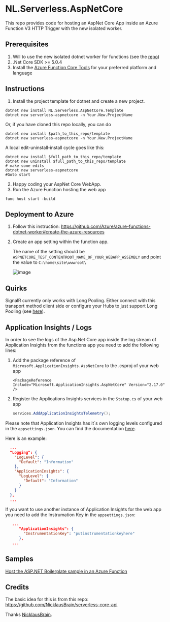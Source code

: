 # NL.Serverless.AspNetCore
This repo provides code for hosting an AspNet Core App inside an Azure Function V3 HTTP Trigger with the new isolated worker.

## Prerequisites
1. Will to use the new isolated dotnet worker for functions (see the [repo](https://github.com/Azure/azure-functions-dotnet-worker))
1. .Net Core SDK >= 5.0.4
1. Install the [Azure Function Core Tools](https://learn.microsoft.com/en-us/azure/azure-functions/functions-run-local) for your preferred platform and language

## Instructions
1. Install the project template for dotnet and create a new project.
```
dotnet new install NL.Serverless.AspNetCore.Template
dotnet new serverless-aspnetcore -n Your.New.ProjectName
```
   Or, if you have cloned this repo locally, you can do
```
dotnet new install $path_to_this_repo/template
dotnet new serverless-aspnetcore -n Your.New.ProjectName
```
   A local edit-uninstall-install cycle goes like this:
```
dotnet new install $full_path_to_this_repo/template
dotnet new uninstall $full_path_to_this_repo/template
# make some edits
dotnet new serverless-aspnetcore
#Goto start
```

2. Happy coding your AspNet Core WebApp.
3. Run the Azure Function hosting the web app
```
func host start -build
```

## Deployment to Azure
1. Follow this instruction: https://github.com/Azure/azure-functions-dotnet-worker#create-the-azure-resources
2. Create an app setting within the function app.
   
   The name of the setting should be ``ASPNETCORE_TEST_CONTENTROOT_NAME_OF_YOUR_WEBAPP_ASSEMBLY`` and point the value to ``C:\home\site\wwwroot\``
   
   ![image](https://user-images.githubusercontent.com/6589385/131023539-7bb32c8d-4f47-4998-bf40-572299fc4836.png)


## Quirks
SignalR currently only works with Long Pooling.
Either connect with this transport method client side or configure your Hubs to just support Long Pooling (see [here](https://docs.microsoft.com/de-de/aspnet/core/signalr/configuration?view=aspnetcore-5.0&tabs=dotnet#advanced-http-configuration-options)).

## Application Insights / Logs
In order to see the logs of the Asp.Net Core app inside the log stream of Application Insights from the functions app you need to add the following lines:

1. Add the package reference of ``Microsoft.ApplicationInsights.AspNetCore`` to the .csproj of your web app
   
   ``<PackageReference Include="Microsoft.ApplicationInsights.AspNetCore" Version="2.17.0" />``

1. Register the Applications Insights services in the ``Statup.cs`` of your web app
   ```csharp
   services.AddApplicationInsightsTelemetry();
   ```

Please note that Application Insights has it´s own logging levels configured in the ``appsettings.json``. You can find the documentation [here](https://docs.microsoft.com/en-us/azure/azure-monitor/app/ilogger#control-logging-level).

Here is an example: 
```json
  ...
  "Logging": {
    "LogLevel": {
      "Default": "Information"
    },
    "ApplicationInsights": {
      "LogLevel": {
        "Default": "Information"
      }
    }
  },
  ...
```

If you want to use another instance of Application Insights for the web app you need to add the Instrumation Key in the ``appsettings.json``:
```json
   ...
      "ApplicationInsights": {
        "InstrumentationKey": "putinstrumentationkeyhere"
      },
   ...
```

## Samples
[Host the ASP.NET Boilerplate sample in an Azure Function](samples/ASP.NET%20Boilerplate)

## Credits
The basic idea for this is from this repo:
https://github.com/NicklausBrain/serverless-core-api

Thanks <a href="https://github.com/NicklausBrain">NicklausBrain</a>.
